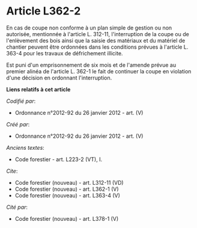 # Article L362-2

En cas de coupe non conforme à un plan simple de gestion ou non autorisée, mentionnée à l'article L. 312-11, l'interruption
de la coupe ou de l'enlèvement des bois ainsi que la saisie des matériaux et du matériel de chantier peuvent être ordonnées
dans les conditions prévues à l'article L. 363-4 pour les travaux de défrichement illicite.

Est puni d'un emprisonnement de six mois et de l'amende prévue au premier alinéa de l'article L. 362-1 le fait de continuer
la coupe en violation d'une décision en ordonnant l'interruption.

**Liens relatifs à cet article**

_Codifié par_:

  - Ordonnance n°2012-92 du 26 janvier 2012 - art. (V)

_Créé par_:

  - Ordonnance n°2012-92 du 26 janvier 2012 - art. (V)

_Anciens textes_:

  - Code forestier - art. L223-2 (VT), I.

_Cite_:

  - Code forestier (nouveau) - art. L312-11 (VD)
  - Code forestier (nouveau) - art. L362-1 (V)
  - Code forestier (nouveau) - art. L363-4 (V)

_Cité par_:

  - Code forestier (nouveau) - art. L378-1 (V)
